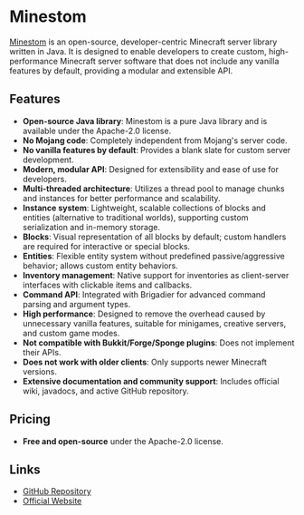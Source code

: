 # Minestom

[Minestom](https://github.com/Minestom/Minestom) is an open-source, developer-centric Minecraft server library written in Java. It is designed to enable developers to create custom, high-performance Minecraft server software that does not include any vanilla features by default, providing a modular and extensible API.

## Features
- **Open-source Java library**: Minestom is a pure Java library and is available under the Apache-2.0 license.
- **No Mojang code**: Completely independent from Mojang's server code.
- **No vanilla features by default**: Provides a blank slate for custom server development.
- **Modern, modular API**: Designed for extensibility and ease of use for developers.
- **Multi-threaded architecture**: Utilizes a thread pool to manage chunks and instances for better performance and scalability.
- **Instance system**: Lightweight, scalable collections of blocks and entities (alternative to traditional worlds), supporting custom serialization and in-memory storage.
- **Blocks**: Visual representation of all blocks by default; custom handlers are required for interactive or special blocks.
- **Entities**: Flexible entity system without predefined passive/aggressive behavior; allows custom entity behaviors.
- **Inventory management**: Native support for inventories as client-server interfaces with clickable items and callbacks.
- **Command API**: Integrated with Brigadier for advanced command parsing and argument types.
- **High performance**: Designed to remove the overhead caused by unnecessary vanilla features, suitable for minigames, creative servers, and custom game modes.
- **Not compatible with Bukkit/Forge/Sponge plugins**: Does not implement their APIs.
- **Does not work with older clients**: Only supports newer Minecraft versions.
- **Extensive documentation and community support**: Includes official wiki, javadocs, and active GitHub repository.

## Pricing
- **Free and open-source** under the Apache-2.0 license.

## Links
- [GitHub Repository](https://github.com/Minestom/Minestom)
- [Official Website](https://minestom.net/)